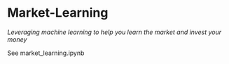 # Market-Learning

*Leveraging machine learning to help you learn the market and invest your money*

See market_learning.ipynb 
